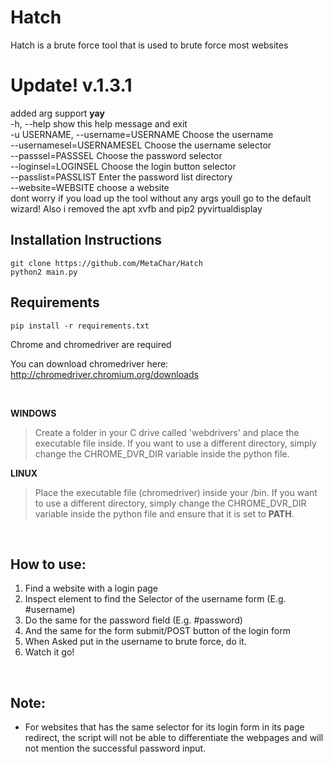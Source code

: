 # Hatch
Hatch is a brute force tool that is used to brute force most websites

# Update! v.1.3.1
added arg support **yay**
<br>
  -h, --help            show this help message and exit<br>
  -u USERNAME, --username=USERNAME Choose the username<br>
  --usernamesel=USERNAMESEL Choose the username selector<br>
  --passsel=PASSSEL     Choose the password selector<br>
  --loginsel=LOGINSEL   Choose the login button selector<br>
  --passlist=PASSLIST   Enter the password list directory<br>
  --website=WEBSITE     choose a website<br>
dont worry if you load up the tool without any args youll go to the default wizard!
Also i removed the apt xvfb and pip2 pyvirtualdisplay
## Installation Instructions
```
git clone https://github.com/MetaChar/Hatch
python2 main.py
```

## Requirements
```
pip install -r requirements.txt
```
Chrome and chromedriver are required

You can download chromedriver here: http://chromedriver.chromium.org/downloads

<br>

**WINDOWS**

> Create a folder in your C drive called 'webdrivers' and place the executable file inside. If you want to use a different directory, simply change the CHROME_DVR_DIR variable inside the python file.

**LINUX**

> Place the executable file (chromedriver) inside your /bin. If you want to use a different directory, simply change the CHROME_DVR_DIR variable inside the python file and ensure that it is set to **PATH**.

<br>

## How to use:
1) Find a website with a login page<br>
2) Inspect element to find the Selector of the username form (E.g. #username)<br>
3) Do the same for the password field (E.g. #password)<br>
4) And the same for the form submit/POST button of the login form <br>
5) When Asked put in the username to brute force, do it.<br>
6) Watch it go!

<br>

## Note:
- For websites that has the same selector for its login form in its page redirect, the script will not be able to differentiate the webpages and will not mention the successful password input.

